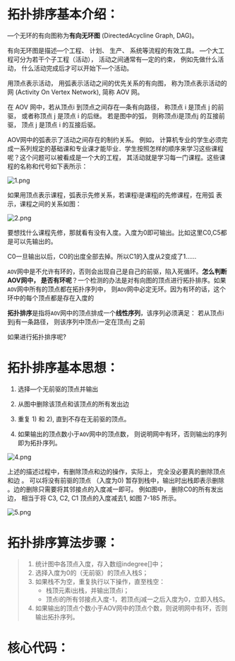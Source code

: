 # 拓扑排序基本介绍：

—个无环的有向图称为**有向无环图** (DirectedAcycline Graph, DAG)。

 有向无环图是描述—个工程、 计划、 生产、 系统等流程的有效工具。 —个大工程可分为若干个子工程（活动）， 活动之间通常有—定的约束， 例如先做什么活动， 什么活动完成后才可以开始下—个活动。

 用顶点表示活动， 用弧表示活动之间的优先关系的有向图， 称为顶点表示活动的网 (Activity On Vertex Network), 简称 AOV 网。

 在 AOV 网中，若从顶点i 到顶点之间存在—条有向路径， 称顶点 i 是顶点 j 的前驱， 或者称顶点 j 是顶点 i 的后继。 若是图中的弧， 则称顶点i是顶点j 的互接前驱， 顶点 j 是顶点 i 的互接后驱。

 AOV网中的弧表示了活动之间存在的制约关系。 例如， 计算机专业的学生必须完成一系列规定的基础课和专业课才能毕业．学生按照怎样的顺序来学习这些课程呢？这个问题可以被看成是一个大的工程， 其活动就是学习每一门课程。这些课程的名称和代号如下表所示：

![1.png](https://i.loli.net/2020/11/21/mvLWUAygpIcH5al.png)

如果用顶点表示课程，弧表示先修关系，若课程i是课程j的先修课程，在用弧 表示，课程之间的关系如图：

![2.png](https://i.loli.net/2020/11/21/pdP13vNQwDb8sct.png)

要想找什么课程先修，那就看有没有入度。入度为0即可输出。比如这里C0,C5都是可以先输出的。

C0一旦输出以后，C0的出度全部去掉。所以C1的入度从2变成了1……

`AOV`网中是不允许有环的，否则会出现自己是自己的前驱，陷入死循环。**怎么判断AOV网中， 是否有环呢**？一个检测的办法是对有向图的顶点进行拓扑排序。如果`AOV`网中所有的顶点都在拓扑序列中， 则`AOV`网中必定无环。因为有环的话，这个环中的每个顶点都是存在入度的

**拓扑排序**是指将`AOV`网中的顶点排成一个**线性序列**，该序列必须满足： 若从顶点i到j有一条路径， 则该序列中顶点i一定在顶点j 之前

如果进行拓扑排序呢?

# 拓扑排序基本思想：

1) 选择—个无前驱的顶点并输出

2) 从图中删除该顶点和该顶点的所有发出边

3) 重复 1) 和 2), 直到不存在无前驱的顶点。

4) 如果输出的顶点数小于`AOV`网中的顶点数， 则说明网中有环，否则输出的序列即为拓扑序列。

![4.png](https://i.loli.net/2020/11/21/m3wjbql4TZrRVuX.png)

上述的描述过程中，有删除顶点和边的操作，实际上， 完全没必要真的删除顶点和边 。 可以将没有前驱的顶点 （入度为0) 暂存到栈中，输出时出栈即表示删除 。边的删除只需要将其邻接点的入度减一即可。 例如图中， 删除C0的所有发出边， 相当于将 C3, C2, C1 顶点的入度减去1, 如图 7-185 所示。

![5.png](https://i.loli.net/2020/11/21/nYm9p7DGvy1AhEO.png)

# 拓扑排序算法步骤：

> 1. 统计图中各顶点入度，存入数组indegree[]中；
> 2. 选择入度为0的（无前驱）的顶点入栈S；
> 3. 如果栈不为空，重复执行以下操作，直至栈空：
>    + 栈顶元素i出栈，并输出顶点i；
>    + 顶点i的所有邻接点入度-1，若顶点j减一之后入度为0，立即入栈S。
> 4. 如果输出的顶点个数小于AOV网中的顶点个数，则说明网中有环，否则输出拓扑序列。

# 核心代码：

